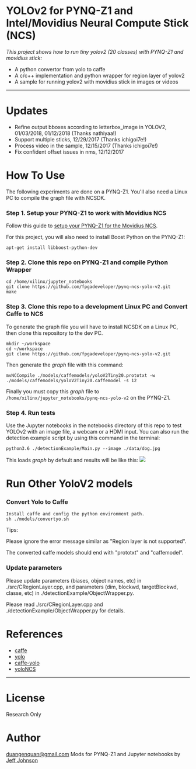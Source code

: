 # YOLOv2 for PYNQ-Z1 and Intel/Movidius Neural Compute Stick (NCS)

*This project shows how to run tiny yolov2 (20 classes) with PYNQ-Z1 and movidius stick:*
+ A python convertor from yolo to caffe
+ A c/c++ implementation and python wrapper for region layer of yolov2
+ A sample for running yolov2 with movidius stick in images or videos

---

# Updates
+ Refine output bboxes according to letterbox_image in YOLOV2, 01/03/2018, 01/12/2018 (Thanks nathiyaa!)
+ Support multiple sticks, 12/29/2017 (Thanks ichigoi7e!)
+ Process video in the sample, 12/15/2017 (Thanks ichigoi7e!)
+ Fix confident offset issues in nms, 12/12/2017

# How To Use
The following experiments are done on a PYNQ-Z1. You'll also need a Linux PC to compile the graph file with NCSDK.

### Step 1. Setup your PYNQ-Z1 to work with Movidius NCS
Follow this guide to [setup your PYNQ-Z1 for the Movidius NCS](http://www.fpgadeveloper.com/2018/04/setting-up-the-pynq-z1-for-the-intel-movidius-neural-compute-stick.html).

For this project, you will also need to install Boost Python on the PYNQ-Z1:
```
apt-get install libboost-python-dev
```

### Step 2. Clone this repo on PYNQ-Z1 and compile Python Wrapper
```
cd /home/xilinx/jupyter_notebooks
git clone https://github.com/fpgadeveloper/pynq-ncs-yolo-v2.git
make
```

### Step 3. Clone this repo to a development Linux PC and Convert Caffe to NCS
To generate the graph file you will have to install NCSDK on a Linux PC, then clone this repository to the dev PC.
```
mkdir ~/workspace
cd ~/workspace
git clone https://github.com/fpgadeveloper/pynq-ncs-yolo-v2.git
```
Then generate the *graph* file with this command:
```
mvNCCompile ./models/caffemodels/yoloV2Tiny20.prototxt -w ./models/caffemodels/yoloV2Tiny20.caffemodel -s 12
```
Finally you must copy this *graph* file to ```/home/xilinx/jupyter_notebooks/pynq-ncs-yolo-v2``` on the PYNQ-Z1.

### Step 4. Run tests
Use the Jupyter notebooks in the notebooks directory of this repo to test YOLOv2 with an image file, a webcam or a HDMI input. You can also run the detection example script by using this command in the terminal:
```	
python3.6 ./detectionExample/Main.py --image ./data/dog.jpg
```
This loads *graph* by default and results will be like this: 
![](/data/yolo_dog.jpg)

# Run Other YoloV2 models
### Convert Yolo to Caffe 
```
Install caffe and config the python environment path.
sh ./models/convertyo.sh
```
Tips:

Please ignore the error message similar as "Region layer is not supported".

The converted caffe models should end with "prototxt" and "caffemodel".

### Update parameters

Please update parameters (biases, object names, etc) in ./src/CRegionLayer.cpp, and parameters (dim, blockwd, targetBlockwd, classe, etc) in ./detectionExample/ObjectWrapper.py.

Please read ./src/CRegionLayer.cpp and ./detectionExample/ObjectWrapper.py for details.

# References
+ [caffe](https://github.com/BVLC/caffe)
+ [yolo](https://github.com/pjreddie/darknet)
+ [caffe-yolo](https://github.com/xingwangsfu/caffe-yolo)
+ [yoloNCS](https://github.com/gudovskiy/yoloNCS)

---

# License
Research Only

# Author
duangenquan@gmail.com
Mods for PYNQ-Z1 and Jupyter notebooks by [Jeff Johnson](http://www.fpgadeveloper.com)
